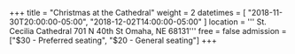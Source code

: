 +++
title = "Christmas at the Cathedral"
weight = 2
datetimes = [ "2018-11-30T20:00:00-05:00", "2018-12-02T14:00:00-05:00" ]
location = '''
St. Cecilia Cathedral
701 N 40th St
Omaha, NE 68131'''
free = false
admission = ["$30 - Preferred seating", "$20 - General seating"]
+++
